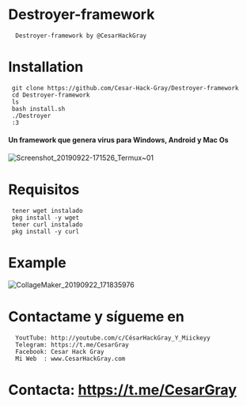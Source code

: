 # Destroyer-framework
      Destroyer-framework by @CesarHackGray
      
# Installation

     git clone https://github.com/Cesar-Hack-Gray/Destroyer-framework
     cd Destroyer-framework
     ls
     bash install.sh
     ./Destroyer
     :3
     
#### Un framework que genera virus para Windows, Android y Mac Os
![Screenshot_20190922-171526_Termux~01](https://user-images.githubusercontent.com/46208706/65399867-4f710180-dd7c-11e9-88a7-37f451842ba1.jpg)

# Requisitos
     tener wget instalado
     pkg install -y wget
     tener curl instalado
     pkg install -y curl
     
 # Example
 ![CollageMaker_20190922_171835976](https://user-images.githubusercontent.com/46208706/65399796-f903c300-dd7b-11e9-8933-6a72e94baca1.jpg)
# Contactame y sígueme en
      YoutTube: http://youtube.com/c/CésarHackGray_Y_Miickeyy
      Telegram: https://t.me/CesarGray
      Facebook: Cesar Hack Gray
      Mi Web  : www.CesarHackGray.com
 # Contacta: https://t.me/CesarGray
